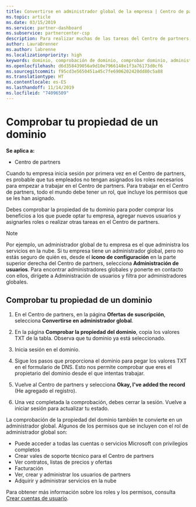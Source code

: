 ```yaml
---
title: Convertirse en administrador global de la empresa | Centro de partners
ms.topic: article
ms.date: 03/15/2019
ms.service: partner-dashboard
ms.subservice: partnercenter-csp
description: Para realizar muchas de las tareas del Centro de partners, primero debes comprobar la propiedad de tu dominio. Muchas tareas del Centro de partners requieren un administrador global. Si tu empresa todavía no tiene ningún administrar global, puedes convertirte en uno.
author: LauraBrenner
ms.author: labrenne
ms.localizationpriority: high
keywords: dominio, comprobación de dominio, comprobar dominio, administrador global, roles de usuario, permisos
ms.openlocfilehash: d6d358439056a9d10e7966148e1f3a76173d0cf6
ms.sourcegitcommit: f95cd3e5650451a45c7fe6906202420dd80c5a88
ms.translationtype: HT
ms.contentlocale: es-ES
ms.lasthandoff: 11/14/2019
ms.locfileid: "74096509"
---
```

# <a name="verify-your-domain-ownership"></a>Comprobar tu propiedad de un dominio

**Se aplica a:**

- Centro de partners

Cuando tu empresa inicia sesión por primera vez en el Centro de partners, es probable que tus empleados no tengan asignados los roles necesarios para empezar a trabajar en el Centro de partners. Para trabajar en el Centro de partners, todo el mundo debe tener un rol, que incluye los permisos que se les han asignado.  

Debes comprobar la propiedad de tu dominio para poder comprar los beneficios a los que puede optar tu empresa, agregar nuevos usuarios y asignarles roles o realizar otras tareas en el Centro de partners. 

>[!Note]
>Por ejemplo, un administrador global de tu empresa es el que administra los servicios en la nube. Si tu empresa tiene un administrador global, pero no estás seguro de quién es, desde el **icono de configuración**  en la parte superior derecha del Centro de partners, selecciona **Administración de usuarios**. Para encontrar administradores globales y ponerte en contacto con ellos, dirígete a Administración de usuarios y filtra por administradores globales.

## <a name="verify-your-domain-ownership"></a>Comprobar tu propiedad de un dominio

1. En el Centro de partners, en la página **Ofertas de suscripción**, selecciona **Convertirse en administrador global**. 

2. En la página **Comprobar la propiedad del dominio**, copia los valores TXT de la tabla. Observa que tu dominio ya está seleccionado.

3. Inicia sesión en el dominio. 

4. Sigue los pasos que proporciona el dominio para pegar los valores TXT en el formulario de DNS.  Esto nos permite comprobar que eres el propietario del dominio desde el que intentas trabajar.

5. Vuelve al Centro de partners y selecciona **Okay, I've added the record** (He agregado el registro).

6. Una vez completada la comprobación, debes cerrar la sesión. Vuelve a iniciar sesión para actualizar tu estado. 

La comprobación de la propiedad del dominio también te convierte en un administrador global. Algunos de los permisos que se incluyen con el rol de administrador global son:

- Puede acceder a todas las cuentas o servicios Microsoft con privilegios completos 
- Crear vales de soporte técnico para el Centro de partners
- Ver contratos, listas de precios y ofertas
- Facturación
- Ver, crear y administrar los usuarios de partners
- Adquirir y administrar servicios en la nube

Para obtener más información sobre los roles y los permisos, consulta [Crear cuentas de usuario](create-user-accounts-and-set-permissions.md). 
